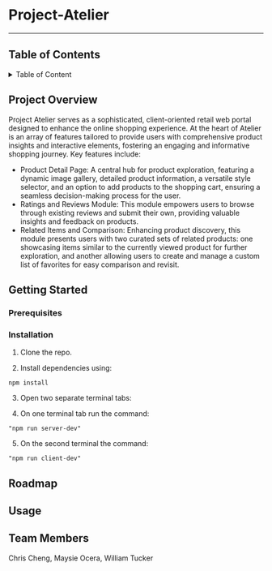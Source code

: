 # Project-Atelier
---
## Table of Contents 

<details>
 <summary>Table of Content</summary>

1. [Project Overview](https://github.com/Chic-Fil-Async/Project-Atelier?tab=readme-ov-file#project-overview)
2. [Getting Started](https://github.com/Chic-Fil-Async/Project-Atelier?tab=readme-ov-file#getting-started)
   - [Prerequsites](https://github.com/Chic-Fil-Async/Project-Atelier?tab=readme-ov-file#prerequisites)
   - [Installation](https://github.com/Chic-Fil-Async/Project-Atelier?tab=readme-ov-file#installation)
3. [Roadmap](https://github.com/Chic-Fil-Async/Project-Atelier?tab=readme-ov-file#roadmap)
4. [Usage](https://github.com/Chic-Fil-Async/Project-Atelier?tab=readme-ov-file#usage)
5. [Team Members](https://github.com/Chic-Fil-Async/Project-Atelier?tab=readme-ov-file#team-members)
   
</details>



## Project Overview

Project Atelier serves as a sophisticated, client-oriented retail web portal designed to enhance the online shopping experience. At the heart of Atelier is an array of features tailored to provide users with comprehensive product insights and interactive elements, fostering an engaging and informative shopping journey. Key features include:
 - Product Detail Page: A central hub for product exploration, featuring a dynamic image gallery, detailed product information, a versatile style selector, and an option to add products to the shopping cart, ensuring a seamless decision-making process for the user.
 - Ratings and Reviews Module: This module empowers users to browse through existing reviews and submit their own, providing valuable insights and feedback on products.
 - Related Items and Comparison: Enhancing product discovery, this module presents users with two curated sets of related products: one showcasing items similar to the currently viewed product for further exploration, and another allowing users to create and manage a custom list of favorites for easy comparison and revisit.

## Getting Started

### Prerequisites 

### Installation 

1. Clone the repo.

2. Install dependencies using: 
```
npm install 
```
3. Open two separate terminal tabs:
   
4. On one terminal tab run the command:
```
"npm run server-dev"
```
5. On the second terminal the command:
 ```
 "npm run client-dev"
 ```

## Roadmap 


## Usage


## Team Members

Chris Cheng, Maysie Ocera, William Tucker

 

